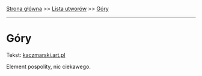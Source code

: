 [Strona główna](../index.md) >> [Lista utworów](../list.md) >> [Góry](166.md)

---

# Góry

Tekst: [kaczmarski.art.pl](https://www.kaczmarski.art.pl/tworczosc/wiersze/gory/)

Element pospolity, nic ciekawego.